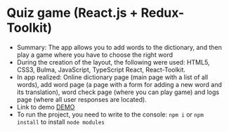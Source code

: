 # Quiz game (React.js + Redux-Toolkit)

- Summary: The app allows you to add words to the dictionary, and then play a game where you have to choose the right word
- During the creation of the layout, the following were used: HTML5, CSS3, Bulma, JavaScript, TypeScript React, React-Toolkit.
- In app realized: Online dictionary page (main page with a list of all words), add word page (a page with a form for adding a new word and its translation), word check page (where you can play game) and logs page (where all user responses are located).
- Link to demo [DEMO](https://desertiks.github.io/react-redux-quiz-game/)
- To run the project, you need to write to the console: `npm i` or `npm install` to install `node modules`

